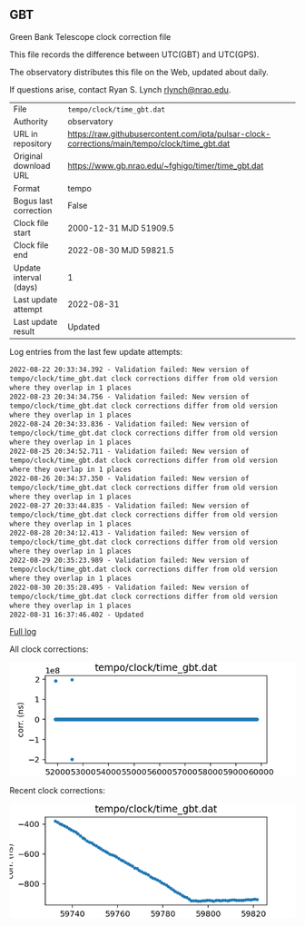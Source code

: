 
## GBT

Green Bank Telescope clock correction file

This file records the difference between UTC(GBT) and UTC(GPS).

The observatory distributes this file on the Web, updated about daily.

If questions arise, contact Ryan S. Lynch <rlynch@nrao.edu>.

|     |     |
|:--- |:--- |
| File | `tempo/clock/time_gbt.dat` |
| Authority | observatory |
| URL in repository | <https://raw.githubusercontent.com/ipta/pulsar-clock-corrections/main/tempo/clock/time_gbt.dat> |
| Original download URL | <https://www.gb.nrao.edu/~fghigo/timer/time_gbt.dat> |
| Format | tempo |
| Bogus last correction | False |
| Clock file start | 2000-12-31 MJD 51909.5 |
| Clock file end | 2022-08-30 MJD 59821.5 |
| Update interval (days) | 1 |
| Last update attempt | 2022-08-31 |
| Last update result | Updated |

Log entries from the last few update attempts:
```
2022-08-22 20:33:34.392 - Validation failed: New version of tempo/clock/time_gbt.dat clock corrections differ from old version where they overlap in 1 places
2022-08-23 20:34:34.756 - Validation failed: New version of tempo/clock/time_gbt.dat clock corrections differ from old version where they overlap in 1 places
2022-08-24 20:34:33.836 - Validation failed: New version of tempo/clock/time_gbt.dat clock corrections differ from old version where they overlap in 1 places
2022-08-25 20:34:52.711 - Validation failed: New version of tempo/clock/time_gbt.dat clock corrections differ from old version where they overlap in 1 places
2022-08-26 20:34:37.350 - Validation failed: New version of tempo/clock/time_gbt.dat clock corrections differ from old version where they overlap in 1 places
2022-08-27 20:33:44.835 - Validation failed: New version of tempo/clock/time_gbt.dat clock corrections differ from old version where they overlap in 1 places
2022-08-28 20:34:12.413 - Validation failed: New version of tempo/clock/time_gbt.dat clock corrections differ from old version where they overlap in 1 places
2022-08-29 20:35:23.989 - Validation failed: New version of tempo/clock/time_gbt.dat clock corrections differ from old version where they overlap in 1 places
2022-08-30 20:35:28.495 - Validation failed: New version of tempo/clock/time_gbt.dat clock corrections differ from old version where they overlap in 1 places
2022-08-31 16:37:46.402 - Updated
```
[Full log](https://raw.githubusercontent.com/ipta/pulsar-clock-corrections/main/log/tempo/clock/time_gbt.dat.log)


All clock corrections:

![plot of all clock corrections](time_gbt.dat.png "All corrections")

Recent clock corrections:

![plot of recent clock corrections](time_gbt.dat.short.png "Recent corrections")

